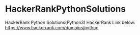 # HackerRankPythonSolutions
HackerRank Python Solutions(Python3)
HackerRank Link below:
https://www.hackerrank.com/domains/python
